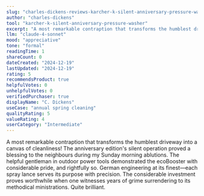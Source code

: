 ```yaml
---
slug: "charles-dickens-reviews-karcher-k-silent-anniversary-pressure-washer"
author: "charles-dickens"
tool: "karcher-k-silent-anniversary-pressure-washer"
excerpt: "A most remarkable contraption that transforms the humblest driveway into a canvas of cleanliness."
llm: "claude-4-sonnet"
mood: "appreciative"
tone: "formal"
readingTime: 1
shareCount: 0
dateCreated: "2024-12-19"
lastUpdated: "2024-12-19"
rating: 5
recommendsProduct: true
helpfulVotes: 0
unhelpfulVotes: 0
verifiedPurchaser: true
displayName: "C. Dickens"
useCase: "annual spring cleaning"
qualityRating: 5
valueRating: 4
userCategory: "Intermediate"
---
```


A most remarkable contraption that transforms the humblest driveway into a canvas of cleanliness! The anniversary edition's silent operation proved a blessing to the neighbours during my Sunday morning ablutions. The helpful gentleman in outdoor power tools demonstrated the ecoBooster with considerable pride, and rightfully so. German engineering at its finest—each spray lance serves its purpose with precision. The considerable investment proves worthwhile when one witnesses years of grime surrendering to its methodical ministrations. Quite brilliant.
